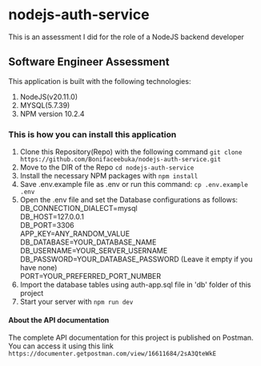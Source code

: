 # nodejs-auth-service 
This is an assessment I did for the role of a NodeJS backend developer

## Software Engineer Assessment
This application is built with the following technologies:
1. NodeJS(v20.11.0)
2. MYSQL(5.7.39)
4. NPM version 10.2.4

### This is how you can install this application
1. Clone this Repository(Repo) with the following command `git clone https://github.com/Bonifaceebuka/nodejs-auth-service.git`
2. Move to the DIR of the Repo `cd nodejs-auth-service`
3. Install the necessary NPM packages with `npm install`
4. Save .env.example file as .env or run this command: `cp .env.example .env`
5.	Open the .env file and set the Database configurations as follows:<br>
	DB_CONNECTION_DIALECT=mysql<br>
	DB_HOST=127.0.0.1<br>
	DB_PORT=3306<br>
    APP_KEY=ANY_RANDOM_VALUE<br>
	DB_DATABASE=YOUR_DATABASE_NAME<br>
	DB_USERNAME=YOUR_SERVER_USERNAME<br>
	DB_PASSWORD=YOUR_DATABASE_PASSWORD (Leave it empty if you have none)<br>
    PORT=YOUR_PREFERRED_PORT_NUMBER<br>
6. Import the database tables using auth-app.sql file in 'db' folder of this project
7. Start your server with `npm run dev`

#### About the API documentation
The complete API documentation for this project is published on Postman. You can access it using this link `https://documenter.getpostman.com/view/16611684/2sA3QteWkE`